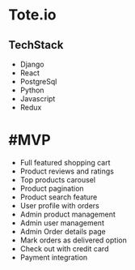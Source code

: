 # Tote.io

## TechStack
+ Django
+ React
+ PostgreSql
+ Python
+ Javascript
+ Redux 

 





 
# #MVP
+ Full featured shopping cart
+ Product reviews and ratings
+ Top products carousel
+ Product pagination
+ Product search feature
+ User profile with orders
+ Admin product management
+ Admin user management
+ Admin Order details page
+ Mark orders as delivered option
+ Check out with credit card
+ Payment integration